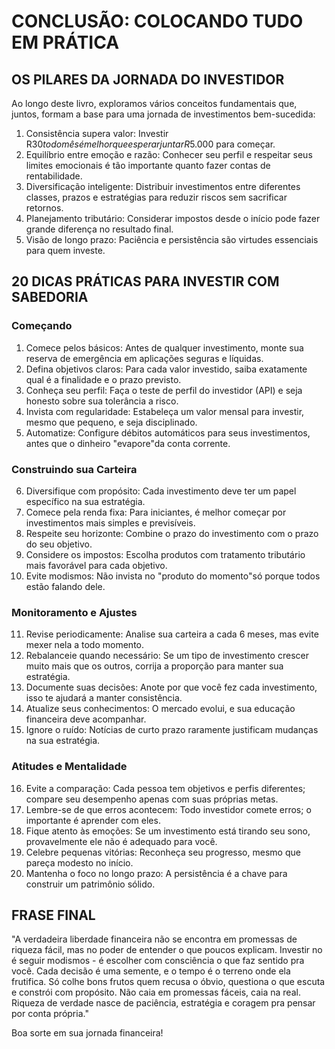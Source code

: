 # CONCLUSÃO: COLOCANDO TUDO EM PRÁTICA

## OS PILARES DA JORNADA DO INVESTIDOR

Ao longo deste livro, exploramos vários conceitos fundamentais que, juntos, formam a base para uma jornada de investimentos bem-sucedida:

1. Consistência supera valor: Investir R$30 todo mês é melhor que esperar juntar R$5.000 para começar.
2. Equilíbrio entre emoção e razão: Conhecer seu perfil e respeitar seus limites emocionais é tão importante quanto fazer contas de rentabilidade.
3. Diversificação inteligente: Distribuir investimentos entre diferentes classes, prazos e estratégias para reduzir riscos sem sacrificar retornos.
4. Planejamento tributário: Considerar impostos desde o início pode fazer grande diferença no resultado final.
5. Visão de longo prazo: Paciência e persistência são virtudes essenciais para quem investe.

## 20 DICAS PRÁTICAS PARA INVESTIR COM SABEDORIA

### Começando

1. Comece pelos básicos: Antes de qualquer investimento, monte sua reserva de emergência em aplicações seguras e líquidas.
2. Defina objetivos claros: Para cada valor investido, saiba exatamente qual é a finalidade e o prazo previsto.
3. Conheça seu perfil: Faça o teste de perfil do investidor (API) e seja honesto sobre sua tolerância a risco.
4. Invista com regularidade: Estabeleça um valor mensal para investir, mesmo que pequeno, e seja disciplinado.
5. Automatize: Configure débitos automáticos para seus investimentos, antes que o dinheiro "evapore"da conta corrente.

### Construindo sua Carteira

6. Diversifique com propósito: Cada investimento deve ter um papel específico na sua estratégia.
7. Comece pela renda fixa: Para iniciantes, é melhor começar por investimentos mais simples e previsíveis.
8. Respeite seu horizonte: Combine o prazo do investimento com o prazo do seu objetivo.
9. Considere os impostos: Escolha produtos com tratamento tributário mais favorável para cada objetivo.
10. Evite modismos: Não invista no "produto do momento"só porque todos estão falando dele.

### Monitoramento e Ajustes

11. Revise periodicamente: Analise sua carteira a cada 6 meses, mas evite mexer nela a todo momento.
12. Rebalanceie quando necessário: Se um tipo de investimento crescer muito mais que os outros, corrija a proporção para manter sua estratégia.
13. Documente suas decisões: Anote por que você fez cada investimento, isso te ajudará a manter consistência.
14. Atualize seus conhecimentos: O mercado evolui, e sua educação financeira deve acompanhar.
15. Ignore o ruído: Notícias de curto prazo raramente justificam mudanças na sua estratégia.

### Atitudes e Mentalidade

16. Evite a comparação: Cada pessoa tem objetivos e perfis diferentes; compare seu desempenho apenas com suas próprias metas.
17. Lembre-se de que erros acontecem: Todo investidor comete erros; o importante é aprender com eles.
18. Fique atento às emoções: Se um investimento está tirando seu sono, provavelmente ele não é adequado para você.
19. Celebre pequenas vitórias: Reconheça seu progresso, mesmo que pareça modesto no início.
20. Mantenha o foco no longo prazo: A persistência é a chave para construir um patrimônio sólido.

## FRASE FINAL

"A verdadeira liberdade financeira não se encontra em promessas de riqueza fácil, mas no poder de entender o que poucos explicam. Investir no é seguir modismos - é escolher com consciência o que faz sentido pra você. Cada decisão é uma semente, e o tempo é o terreno onde ela frutifica. Só colhe bons frutos quem recusa o óbvio, questiona o que escuta e constrói com propósito. Não caia em promessas fáceis, caia na real. Riqueza de verdade nasce de paciência, estratégia e coragem pra pensar por conta própria."

Boa sorte em sua jornada financeira!